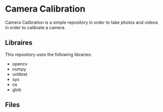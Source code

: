 # Camera Calibration

Camera Calibration is a simple repository in order to take photos and videos in order to calibrate a camera.

## Libraires

This repository uses the following libraries:
- opencv
- numpy
- unittest
- sys
- os
- glob


## Files
